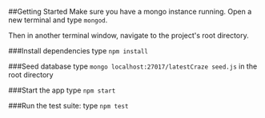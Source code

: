 ##Getting Started
Make sure you have a mongo instance running.
Open a new terminal and type `mongod`.

Then in another terminal window, navigate to the project's root directory.

###Install dependencies
type `npm install`

###Seed database
type `mongo localhost:27017/latestCraze seed.js` in the root directory

###Start the app
type `npm start`

###Run the test suite:
type `npm test`

